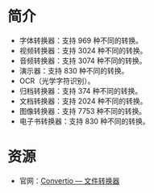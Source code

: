 # 简介

* 字体转换器：支持 969 种不同的转换。
* 视频转换器：支持 3024 种不同的转换。
* 音频转换器：支持 3074 种不同的转换。
* 演示器：支持 830 种不同的转换。
* OCR（光学字符识别）。
* 归档转换器：支持 374 种不同的转换。
* 文档转换器：支持 2024 种不同的转换。
* 图像转换器：支持 7753 种不同的转换。
* 电子书转换器：支持 830 种不同的转换。

# 资源

* 官网：[Convertio — 文件转换器](https://convertio.co)
